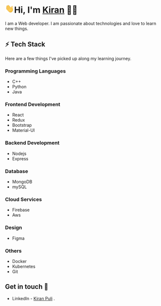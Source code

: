 
# <img src="https://raw.githubusercontent.com/ABSphreak/ABSphreak/master/gifs/Hi.gif" width="30px">Hi, I'm [Kiran](https://kiranpuli.github.io/Portfolio/) 👨‍💻

I am a Web developer. I am passionate about technologies and love to learn new things.

## ⚡ Tech Stack

Here are a few things I've picked up along my learning journey.
### Programming Languages
* C++
* Python
* Java
### Frontend Development
* React
* Redux
* Bootstrap
* Material-UI
### Backend Development
* Nodejs
* Express
### Database
* MongoDB
* mySQL
### Cloud Services
* Firebase
* Aws
### Design
* Figma
### Others
* Docker
* Kubernetes
* Git

## Get in touch :raised_hands:
- LinkedIn - [Kiran Puli](https://www.linkedin.com/in/kiran-p-40260b15b/) .


 
